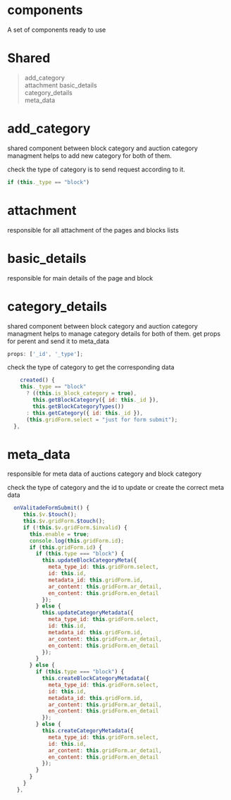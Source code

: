 # components

A set of components ready to use

# Shared

> add_category  
> attachment
> basic_details  
> category_details  
> meta_data

# add_category

shared component between block category and auction category managment helps to add new category for both of them.

check the type of category is to send request according to it.

```js
if (this._type == "block")
```

# attachment

responsible for all attachment of the pages and blocks lists

# basic_details

responsible for main details of the page and block

# category_details

shared component between block category and auction category managment helps to manage category details for both of them.
get props for perent and send it to meta_data

```js
props: ['_id', '_type'];
```

check the type of category to get the corresponding data

```js
    created() {
    this._type == "block"
      ? ((this.is_block_category = true),
        this.getBlockCategory({ id: this._id }),
        this.getBlockCategoryTypes())
      : this.getCategory({ id: this._id }),
      (this.gridForm.select = "just for form submit");
  },
```

# meta_data

responsible for meta data of auctions category and block category

check the type of category and the id to update or create the correct meta data

```js
  onValitadeFormSubmit() {
     this.$v.$touch();
     this.$v.gridForm.$touch();
     if (!this.$v.gridForm.$invalid) {
       this.enable = true;
       console.log(this.gridForm.id);
       if (this.gridForm.id) {
         if (this.type === "block") {
           this.updateBlockCategoryMeta({
             meta_type_id: this.gridForm.select,
             id: this.id,
             metadata_id: this.gridForm.id,
             ar_content: this.gridForm.ar_detail,
             en_content: this.gridForm.en_detail
           });
         } else {
           this.updateCategoryMetadata({
             meta_type_id: this.gridForm.select,
             id: this.id,
             metadata_id: this.gridForm.id,
             ar_content: this.gridForm.ar_detail,
             en_content: this.gridForm.en_detail
           });
         }
       } else {
         if (this.type === "block") {
           this.createBlockCategoryMetadata({
             meta_type_id: this.gridForm.select,
             id: this.id,
             metadata_id: this.gridForm.id,
             ar_content: this.gridForm.ar_detail,
             en_content: this.gridForm.en_detail
           });
         } else {
           this.createCategoryMetadata({
             meta_type_id: this.gridForm.select,
             id: this.id,
             ar_content: this.gridForm.ar_detail,
             en_content: this.gridForm.en_detail
           });
         }
       }
     }
   },
```
